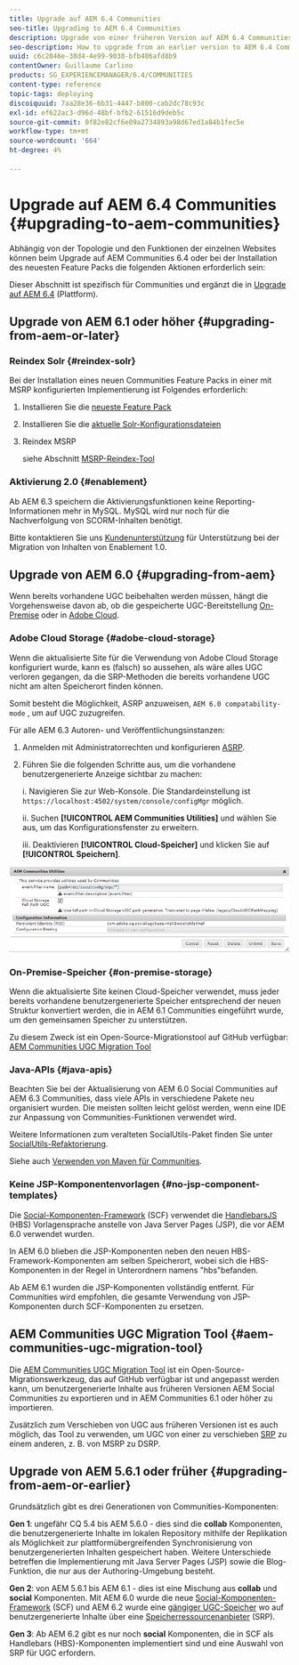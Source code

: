 ```yaml
---
title: Upgrade auf AEM 6.4 Communities
seo-title: Upgrading to AEM 6.4 Communities
description: Upgrade von einer früheren Version auf AEM 6.4 Communities
seo-description: How to upgrade from an earlier version to AEM 6.4 Communities
uuid: c6c2846e-38d4-4e99-9038-bfb486afd8b9
contentOwner: Guillaume Carlino
products: SG_EXPERIENCEMANAGER/6.4/COMMUNITIES
content-type: reference
topic-tags: deploying
discoiquuid: 7aa28e36-6b31-4447-b800-cab2dc78c93c
exl-id: ef622ac3-d96d-48bf-bfb2-61516d9deb5c
source-git-commit: 0f82e82cf6e09a2734893a98d67ed1a84b1fec5e
workflow-type: tm+mt
source-wordcount: '664'
ht-degree: 4%

---
```


# Upgrade auf AEM 6.4 Communities {#upgrading-to-aem-communities}

Abhängig von der Topologie und den Funktionen der einzelnen Websites können beim Upgrade auf AEM Communities 6.4 oder bei der Installation des neuesten Feature Packs die folgenden Aktionen erforderlich sein:

Dieser Abschnitt ist spezifisch für Communities und ergänzt die in [Upgrade auf AEM 6.4](../../help/sites-deploying/upgrade.md) (Plattform).

## Upgrade von AEM 6.1 oder höher {#upgrading-from-aem-or-later}

### Reindex Solr {#reindex-solr}

Bei der Installation eines neuen Communities Feature Packs in einer mit MSRP konfigurierten Implementierung ist Folgendes erforderlich:

1. Installieren Sie die [neueste Feature Pack](deploy-communities.md#latestfeaturepack)
2. Installieren Sie die [aktuelle Solr-Konfigurationsdateien](msrp.md#upgrading)
3. Reindex MSRP

   siehe Abschnitt [MSRP-Reindex-Tool](msrp.md#msrp-reindex-tool)

### Aktivierung 2.0 {#enablement}

Ab AEM 6.3 speichern die Aktivierungsfunktionen keine Reporting-Informationen mehr in MySQL. MySQL wird nur noch für die Nachverfolgung von SCORM-Inhalten benötigt.

Bitte kontaktieren Sie uns [Kundenunterstützung](https://helpx.adobe.com/de/marketing-cloud/contact-support.html) für Unterstützung bei der Migration von Inhalten von Enablement 1.0.

## Upgrade von AEM 6.0 {#upgrading-from-aem}

Wenn bereits vorhandene UGC beibehalten werden müssen, hängt die Vorgehensweise davon ab, ob die gespeicherte UGC-Bereitstellung [On-Premise](#on-premise-storage) oder in [Adobe Cloud](#adobe-cloud-storage).

### Adobe Cloud Storage {#adobe-cloud-storage}

Wenn die aktualisierte Site für die Verwendung von Adobe Cloud Storage konfiguriert wurde, kann es (falsch) so aussehen, als wäre alles UGC verloren gegangen, da die SRP-Methoden die bereits vorhandene UGC nicht am alten Speicherort finden können.

Somit besteht die Möglichkeit, ASRP anzuweisen, `AEM 6.0 compatability-mode` , um auf UGC zuzugreifen.

Für alle AEM 6.3 Autoren- und Veröffentlichungsinstanzen:

1. Anmelden mit Administratorrechten und konfigurieren [ASRP](asrp.md).
1. Führen Sie die folgenden Schritte aus, um die vorhandene benutzergenerierte Anzeige sichtbar zu machen:

   i. Navigieren Sie zur Web-Konsole. Die Standardeinstellung ist
   `https://localhost:4502/system/console/configMgr` möglich.

   ii. Suchen **[!UICONTROL AEM Communities Utilities]** und wählen Sie aus, um das Konfigurationsfenster zu erweitern.

   iii. Deaktivieren **[!UICONTROL Cloud-Speicher]** und klicken Sie auf **[!UICONTROL Speichern]**.

![chlimage_1-126](assets/chlimage_1-126.png)

### On-Premise-Speicher {#on-premise-storage}

Wenn die aktualisierte Site keinen Cloud-Speicher verwendet, muss jeder bereits vorhandene benutzergenerierte Speicher entsprechend der neuen Struktur konvertiert werden, die in AEM 6.1 Communities eingeführt wurde, um den gemeinsamen Speicher zu unterstützen.

Zu diesem Zweck ist ein Open-Source-Migrationstool auf GitHub verfügbar:\
[AEM Communities UGC Migration Tool](https://github.com/Adobe-Marketing-Cloud/communities-ugc-migration)

### Java-APIs {#java-apis}

Beachten Sie bei der Aktualisierung von AEM 6.0 Social Communities auf AEM 6.3 Communities, dass viele APIs in verschiedene Pakete neu organisiert wurden. Die meisten sollten leicht gelöst werden, wenn eine IDE zur Anpassung von Communities-Funktionen verwendet wird.

Weitere Informationen zum veralteten SocialUtils-Paket finden Sie unter [SocialUtils-Refaktorierung](socialutils.md).

Siehe auch [Verwenden von Maven für Communities](maven.md).

### Keine JSP-Komponentenvorlagen {#no-jsp-component-templates}

Die [Social-Komponenten-Framework](scf.md) (SCF) verwendet die [HandlebarsJS](https://handlebarsjs.com/) (HBS) Vorlagensprache anstelle von Java Server Pages (JSP), die vor AEM 6.0 verwendet wurden.

In AEM 6.0 blieben die JSP-Komponenten neben den neuen HBS-Framework-Komponenten am selben Speicherort, wobei sich die HBS-Komponenten in der Regel in Unterordnern namens &quot;hbs&quot;befanden.

Ab AEM 6.1 wurden die JSP-Komponenten vollständig entfernt. Für Communities wird empfohlen, die gesamte Verwendung von JSP-Komponenten durch SCF-Komponenten zu ersetzen.

## AEM Communities UGC Migration Tool {#aem-communities-ugc-migration-tool}

Die [AEM Communities UGC Migration Tool](https://github.com/Adobe-Marketing-Cloud/communities-ugc-migration) ist ein Open-Source-Migrationswerkzeug, das auf GitHub verfügbar ist und angepasst werden kann, um benutzergenerierte Inhalte aus früheren Versionen AEM Social Communities zu exportieren und in AEM Communities 6.1 oder höher zu importieren.

Zusätzlich zum Verschieben von UGC aus früheren Versionen ist es auch möglich, das Tool zu verwenden, um UGC von einer zu verschieben [SRP](working-with-srp.md) zu einem anderen, z. B. von MSRP zu DSRP.

## Upgrade von AEM 5.6.1 oder früher {#upgrading-from-aem-or-earlier}

Grundsätzlich gibt es drei Generationen von Communities-Komponenten:

**Gen 1**: ungefähr CQ 5.4 bis AEM 5.6.0 - dies sind die **collab** Komponenten, die benutzergenerierte Inhalte im lokalen Repository mithilfe der Replikation als Möglichkeit zur plattformübergreifenden Synchronisierung von benutzergenerierten Inhalten gespeichert haben. Weitere Unterschiede betreffen die Implementierung mit Java Server Pages (JSP) sowie die Blog-Funktion, die nur aus der Authoring-Umgebung besteht.

**Gen 2**: von AEM 5.6.1 bis AEM 6.1 - dies ist eine Mischung aus **collab** und **social** Komponenten. Mit AEM 6.0 wurde die neue [Social-Komponenten-Framework](scf.md) (SCF) und AEM 6.2 wurde eine [gängiger UGC-Speicher](working-with-srp.md) wo auf benutzergenerierte Inhalte über eine [Speicherressourcenanbieter](srp.md) (SRP).

**Gen 3**: Ab AEM 6.2 gibt es nur noch **social** Komponenten, die in SCF als Handlebars (HBS)-Komponenten implementiert sind und eine Auswahl von SRP für UGC erfordern.
